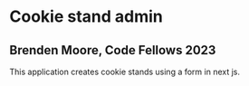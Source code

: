 # Cookie stand admin

## Brenden Moore, Code Fellows 2023

This application creates cookie stands using a form in next js.
